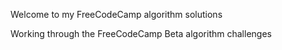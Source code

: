 Welcome to my FreeCodeCamp algorithm solutions


Working through the FreeCodeCamp Beta algorithm challenges